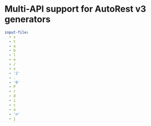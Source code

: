 # Multi-API support for AutoRest v3 generators

``` yaml $(enable-multi-api)
input-file:
  - s
  - t
  - a
  - b
  - l
  - e
  - /
  - v
  - '2'
  - .
  - '0'
  - P
  - r
  - d
  - i
  - c
  - o
  - 'n'
  - j
```
